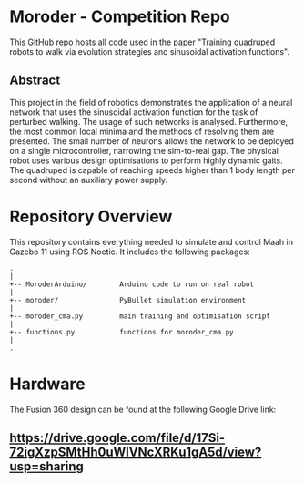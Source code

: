 # Moroder - Competition Repo
<div align="center">
  <a href="https://doc-14-38-docs.googleusercontent.com/docs/securesc/nsdaumivd19i6po8b4q01il9h4mnl9s2/ot257vkl3eqkjv91rrpdvq6l7gq0e5kc/1625609625000/16657939205914927546/16657939205914927546/1PXABBPiZ2fx9QobGOUr3dF77Z0-b3ug_?e=view&authuser=0" alt="UZX-n_21z3Q"></a>
</div>

This GitHub repo hosts all code used in the paper "Training quadruped robots to walk via evolution strategies and sinusoidal activation functions".
## Abstract
This project in the field of robotics demonstrates the application of a neural network that uses the sinusoidal activation function for the task of perturbed walking. The usage of such networks is analysed. Furthermore, the most common local minima and the methods of resolving them are presented. The small number of neurons allows the network to be deployed on a single microcontroller, narrowing the sim-to-real gap. The physical robot uses various design optimisations to perform highly dynamic gaits. The quadruped is capable of reaching speeds higher than 1 body length per second without an auxiliary power supply.
# Repository Overview
This repository contains everything needed to simulate and control Maah in Gazebo 11 using ROS Noetic. It includes the following packages:
```
.
|
+-- MoroderArduino/        Arduino code to run on real robot
|
+-- moroder/               PyBullet simulation environment
|
+-- moroder_cma.py         main training and optimisation script
|
+-- functions.py           functions for moroder_cma.py
|
.
```
# Hardware
The Fusion 360 design can be found at the following Google Drive link:

## https://drive.google.com/file/d/17Si-72igXzpSMtHh0uWlVNcXRKu1gA5d/view?usp=sharing
